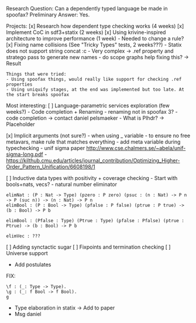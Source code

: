 Research Question: Can a dependently typed language be made in spoofax?
Preliminary Answer: Yes.

Projects:
[x] Research how dependent type checking works (4 weeks)
[x] Implement CoC in sdf3+statix (2 weeks)
[x] Using krivine-inspired architecture to improve performance (1 week)
    - Needed to change a rule?
[x] Fixing name collisions (See "Tricky Types" tests, 2 weeks???)
    - Statix does not support string concat :c
    - Very complex
    -> .ref property and stratego pass to generate new names
    - do scope graphs help fixing this? -> Result

    Things that were tried:
    - Using spoofax things, would really like support for checking .ref properties
    - Using uniquify stages, at the end was implemented but too late. At the start breaks spoofax

Most interesting:
[ ] Language-parametric services exploration (few weeks?)
    - Code completion + Renaming
    - renaming not in spoofax 3?
    - code completion -> contact daniel pelsmaeker
        - What is Plhdr? -> Placeholder

[x] Implicit arguments (not sure?)
    - when using _ variable
    - to ensure no free metavars, make rule that matches everything
    - add meta variable during typechecking
    - unif sigma paper http://www.cse.chalmers.se/~abela/unif-sigma-long.pdf
    - https://kilthub.cmu.edu/articles/journal_contribution/Optimizing_Higher-Order_Pattern_Unification/6608198/1

[ ] Inductive data types with positivity + coverage checking
    - Start with bools+nats, vecs?
    -  natural number eliminator
    
    elimNat : (P : Nat -> Type) (pzero : P zero) (psuc : (n : Nat) -> P n -> P (suc n)) -> (n : Nat) -> P n
    elimBool : (P : Bool -> Type) (pfalse : P false) (ptrue : P true) -> (b : Bool) -> P b
    
    elimBool : (Pfalse : Type) (Ptrue : Type) (pfalse : Pfalse) (ptrue : Ptrue) -> (b : Bool) -> P b
    
    elimVec : ???
    
[ ] Adding synctactic sugar
[ ] Fixpoints and termination checking
[ ] Universe support


- Add postulates

FIX:
```
\f : (_: Type -> Type).
\g : (_: f Bool -> f Bool).
g
```


- Type elaboration in statix -> Add to paper
- Msg daniel
